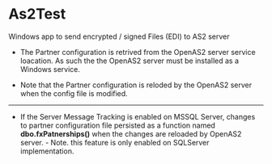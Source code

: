 # As2Test

Windows app to send encrypted / signed Files (EDI) to AS2 server

- The Partner configuration is retrived from the OpenAS2 server service loacation.
As such the the OpenAS2 server must be installed as a Windows service.

- Note that the Partner configuration is reloded by the OpenAS2 server when the config file is modified.
----

- If the Server Message Tracking is enabled on MSSQL Server, changes to partner configuration file persisted as a function named **dbo.fxPatnerships()**
  when the changes are reloaded by OpenAS2 server. - Note. this feature is only enabled on SQLServer implementation.
